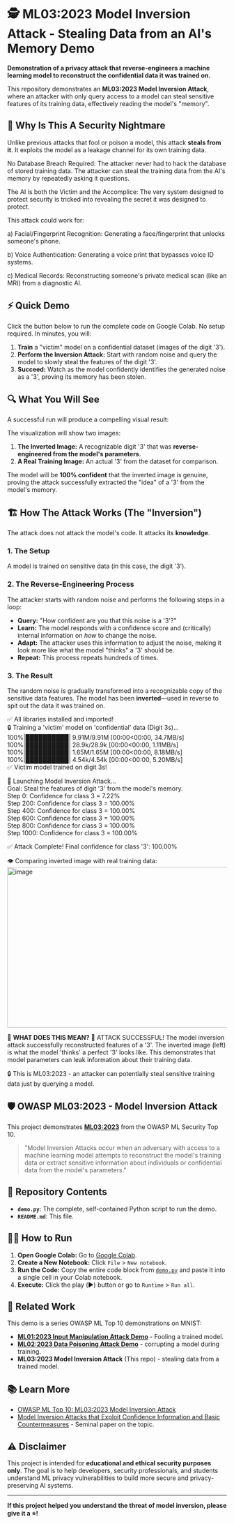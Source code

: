 # 🕵️ ML03:2023 Model Inversion Attack - Stealing Data from an AI's Memory Demo

**Demonstration of a privacy attack that reverse-engineers a machine learning model to reconstruct the confidential data it was trained on.**

This repository demonstrates an **ML03:2023 Model Inversion Attack**, where an attacker with only query access to a model can steal sensitive features of its training data, effectively reading the model's "memory".

## 🚨 Why Is This A Security Nightmare

Unlike previous attacks that fool or poison a model, this attack **steals from it**. It exploits the model as a leakage channel for its own training data.

No Database Breach Required: The attacker never had to hack the database of stored training data. The attacker can steal the training data from the AI's memory by repeatedly asking it questions.

The AI is both the Victim and the Accomplice: The very system designed to protect security is tricked into revealing the secret it was designed to protect.

This attack could work for:

a) Facial/Fingerprint Recognition: Generating a face/fingerprint that unlocks someone's phone.

b) Voice Authentication: Generating a voice print that bypasses voice ID systems.

c) Medical Records: Reconstructing someone's private medical scan (like an MRI) from a diagnostic AI.

## ⚡ Quick Demo

Click the button below to run the complete code on Google Colab. No setup required. In minutes, you will:
1.  **Train** a "victim" model on a confidential dataset (images of the digit '3').
2.  **Perform the Inversion Attack:** Start with random noise and query the model to slowly steal the features of the digit '3'.
3.  **Succeed:** Watch as the model confidently identifies the generated noise as a '3', proving its memory has been stolen.

## 🔍 What You Will See

A successful run will produce a compelling visual result:

The visualization will show two images:
1.  **The Inverted Image:** A recognizable digit '3' that was **reverse-engineered from the model's parameters**.
2.  **A Real Training Image:** An actual '3' from the dataset for comparison.

The model will be **100% confident** that the inverted image is genuine, proving the attack successfully extracted the "idea" of a '3' from the model's memory.

## 🏗️ How The Attack Works (The "Inversion")

The attack does not attack the model's code. It attacks its **knowledge**.

### 1. The Setup
A model is trained on sensitive data (in this case, the digit '3').

### 2. The Reverse-Engineering Process
The attacker starts with random noise and performs the following steps in a loop:
-   **Query:** "How confident are you that this noise is a '3'?"
-   **Learn:** The model responds with a confidence score and (critically) internal information on *how* to change the noise.
-   **Adapt:** The attacker uses this information to adjust the noise, making it look more like what the model "thinks" a '3' should be.
-   **Repeat:** This process repeats hundreds of times.

### 3. The Result
The random noise is gradually transformed into a recognizable copy of the sensitive data features. The model has been **inverted**—used in reverse to spit out the data it was trained on.


✅ All libraries installed and imported!  
🔒 Training a 'victim' model on 'confidential' data (Digit 3s)...  
100%|██████████| 9.91M/9.91M [00:00<00:00, 34.7MB/s]  
100%|██████████| 28.9k/28.9k [00:00<00:00, 1.11MB/s]  
100%|██████████| 1.65M/1.65M [00:00<00:00, 8.18MB/s]  
100%|██████████| 4.54k/4.54k [00:00<00:00, 5.20MB/s]  
✅ Victim model trained on digit 3s!  

🎯 Launching Model Inversion Attack...  
   Goal: Steal the features of digit '3' from the model's memory.  
   Step 0: Confidence for class 3 = 7.22%  
   Step 200: Confidence for class 3 = 100.00%   
   Step 400: Confidence for class 3 = 100.00%  
   Step 600: Confidence for class 3 = 100.00%  
   Step 800: Confidence for class 3 = 100.00%  
   Step 1000: Confidence for class 3 = 100.00%   

✅ Attack Complete! Final confidence for class '3': 100.00%  

👁️  Comparing inverted image with real training data:
<img width="799" height="368" alt="image" src="https://github.com/user-attachments/assets/449ecf67-2bbf-4179-a898-f3d96bd9621d" />


🧠 **WHAT DOES THIS MEAN?**
🎯 ATTACK SUCCESSFUL!
   The model inversion attack successfully reconstructed features of a '3'.
   The inverted image (left) is what the model 'thinks' a perfect '3' looks like.
   This demonstrates that model parameters can leak information about their training data.

🔒 This is ML03:2023 - an attacker can potentially steal sensitive training data just by querying a model.

## 🛡️ OWASP ML03:2023 - Model Inversion Attack

This project demonstrates **[ML03:2023](https://owasp.org/www-project-machine-learning-security-top-10/docs/ML03_2023-Model_Inversion_Attack.html)** from the OWASP ML Security Top 10.

> "Model Inversion Attacks occur when an adversary with access to a machine learning model attempts to reconstruct the model's training data or extract sensitive information about individuals or confidential data from the model's parameters."

## 📁 Repository Contents

-   **`demo.py`**: The complete, self-contained Python script to run the demo.
-   **`README.md`**: This file.

## 🏃‍♂️ How to Run
1.  **Open Google Colab:** Go to [Google Colab](https://colab.research.google.com/).
2.  **Create a New Notebook:** Click `File` > `New notebook`.
3.  **Run the Code:** Copy the entire code block from [`demo.py`](demo.py) and paste it into a single cell in your Colab notebook.
4.  **Execute:** Click the play (▶️) button or go to `Runtime` > `Run all`.

## 🔬 Related Work

This demo is a series OWASP ML Top 10 demonstrations on MNIST:
-   [**ML01:2023 Input Manipulation Attack Demo**](https://github.com/l0renz02017/OWASP-Machine-Learning-Security-ml01-input-manipulation-attack) - Fooling a trained model.
-   [**ML02:2023 Data Poisoning Attack Demo**](https://github.com/l0renz02017/OWASP-Machine-Learning-Security-ml02-Data-Poisoning-Attack) - corrupting a model during training.
-   **ML03:2023 Model Inversion Attack** (This repo) - stealing data from a trained model.

## 📚 Learn More

-   [OWASP ML Top 10: ML03:2023 Model Inversion Attack](https://owasp.org/www-project-machine-learning-security-top-10/docs/ML03_2023-Model_Inversion_Attack.html)
-   [Model Inversion Attacks that Exploit Confidence Information and Basic Countermeasures](https://arxiv.org/abs/1809.06532) - Seminal paper on the topic.

## ⚠️ Disclaimer

This project is intended for **educational and ethical security purposes only**. The goal is to help developers, security professionals, and students understand ML privacy vulnerabilities to build more secure and privacy-preserving AI systems.

---

**If this project helped you understand the threat of model inversion, please give it a ⭐!**
